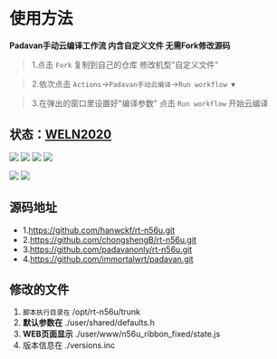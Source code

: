 # 使用方法

**Padavan手动云编译工作流 内含自定义文件 无需Fork修改源码**

>1.点击 `Fork` 复制到自己的仓库 修改机型"自定义文件"

>2.依次点击 `Actions`→`Padavan手动云编译`→`Run workflow ▼`

>3.在弹出的窗口里设置好"编译参数" 点击 `Run workflow` 开始云编译

## 状态：[WELN2020](https://github.com/weln2020/manual-action-padavan)


[![](https://img.shields.io/github/downloads/weln2020/manual-action-padavan/total?label=下载量)](https://github.com/weln2020)
[![](https://img.shields.io/github/stars/weln2020/manual-action-padavan?label=加星量)](https://github.com/weln2020?tab=stars)
[![](https://img.shields.io/github/repo-size/weln2020/manual-action-padavan?label=库大小)](https://github.com/weln2020/manual-action-padavan)
[![](https://img.shields.io/github/last-commit/weln2020/manual-action-padavan?label=源码更新)](https://github.com/weln2020/manual-action-padavan/blob/main/.github/workflows/Padavan.yml)

[![](https://github.com/weln2020/manual-action-padavan/actions/workflows/Padavan.yml/badge.svg)](https://github.com/weln2020/manual-action-padavan/actions/workflows/Padavan.yml)
[![](https://img.shields.io/github/v/release/weln2020/manual-action-padavan?label=编译日期)](https://github.com/weln2020/manual-action-padavan/releases)

## 源码地址

- 1.https://github.com/hanwckf/rt-n56u.git
- 2.https://github.com/chongshengB/rt-n56u.git
- 3.https://github.com/padavanonly/rt-n56u.git
- 4.https://github.com/immortalwrt/padavan.git

## 修改的文件

1. ``脚本执行目录在`` /opt/rt-n56u/trunk
2. **默认参数在** ./user/shared/defaults.h
3. **WEB页面显示** ./user/www/n56u_ribbon_fixed/state.js
4. 版本信息在 ./versions.inc
